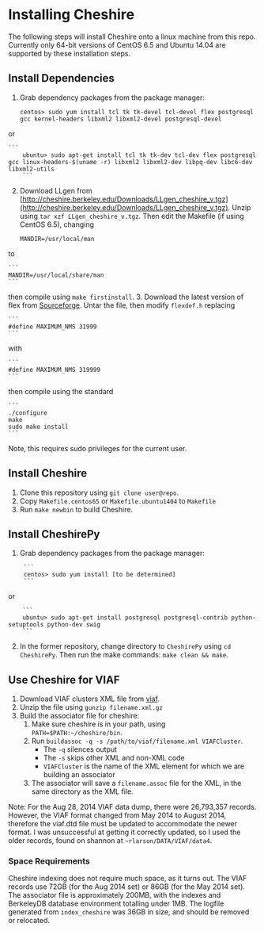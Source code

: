 Installing Cheshire
===========================

The following steps will install Cheshire onto a linux machine from this repo.  Currently only 64-bit versions of CentOS 6.5 and Ubuntu 14.04 are supported by these installation steps.

Install Dependencies
------------------------

1. Grab dependency packages from the package manager:

	```
	centos> sudo yum install tcl tk tk-devel tcl-devel flex postgresql gcc kernel-headers libxml2 libxml2-devel postgresql-devel
	```
or

	```
        ubuntu> sudo apt-get install tcl tk tk-dev tcl-dev flex postgresql gcc linux-headers-$(uname -r) libxml2 libxml2-dev libpq-dev libc6-dev libxml2-utils
        ```

2. Download LLgen from [http://cheshire.berkeley.edu/Downloads/LLgen_cheshire_v.tgz](http://cheshire.berkeley.edu/Downloads/LLgen_cheshire_v.tgz).  Unzip using `tar xzf LLgen_cheshire_v.tgz`.  Then edit the Makefile (if using CentOS 6.5), changing

	```
	MANDIR=/usr/local/man
	```
to

	```
	MANDIR=/usr/local/share/man
	```
then compile using `make firstinstall`.
3. Download the latest version of flex from [Sourceforge](http://sourceforge.net/projects/flex/).  Untar the file, then modify `flexdef.h` replacing

	```
	#define MAXIMUM_NMS 31999
	```
with

	```
	#define MAXIMUM_NMS 319999
	```
then compile using the standard

	```
	./configure
	make
	sudo make install
	```
Note, this requires sudo privileges for the current user.

Install Cheshire
--------------------

1. Clone this repository using `git clone user@repo`.
2. Copy `Makefile.centos65` or `Makefile.ubuntu1404` to `Makefile`
3. Run `make newbin` to build Cheshire.

Install CheshirePy
--------------------------------

1. Grab dependency packages from the package manager:

        ```
        centos> sudo yum install [to be determined]
        ```
or

        ```
        ubuntu> sudo apt-get install postgresql postgresql-contrib python-setuptools python-dev swig 
        ```

2. In the former repository, change directory to `CheshirePy` using `cd CheshirePy`.  Then run the make commands: `make clean && make`.


Use Cheshire for VIAF
----------------------

1. Download VIAF clusters XML file from [viaf](http://viaf.org/viaf/data/).
2. Unzip the file using `gunzip filename.xml.gz`
3. Build the associator file for cheshire:
	1. Make sure cheshire is in your path, using `PATH=$PATH:~/cheshire/bin`.
	2. Run `buildassoc -q -s /path/to/viaf/filename.xml VIAFCluster`.
		* The `-q` silences output
		* The `-s` skips other XML and non-XML code
		* `VIAFCluster` is the name of the XML element for which we are building an associator
	3. The associator will save a `filename.assoc` file for the XML, in the same directory as the XML file.

Note: For the Aug 28, 2014 VIAF data dump, there were 26,793,357 records.  However, the VIAF format changed from May 2014 to August 2014, therefore the viaf.dtd file must be updated to accommodate the newer format.  I was unsuccessful at getting it correctly updated, so I used the older records, found on shannon at `~rlarson/DATA/VIAF/data4`.

### Space Requirements

Cheshire indexing does not require much space, as it turns out.  The VIAF records use 72GB (for the Aug 2014 set) or 86GB (for the May 2014 set).  The associator file is approximately 200MB, with the indexes and BerkeleyDB database environment totalling under 1MB.  The logfile generated from `index_cheshire` was 36GB in size, and should be removed or relocated.


